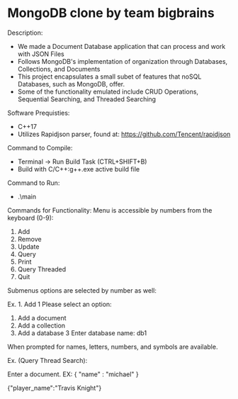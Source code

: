 # MongoDB clone by team bigbrains

Description: 
- We made a Document Database application that can process and work with JSON Files
- Follows MongoDB's implementation of organization through Databases, Collections, and Documents
- This project encapsulates a small subet of features that noSQL Databases, such as MongoDB, offer. 
- Some of the functionality emulated include CRUD Operations, Sequential Searching, and Threaded Searching

Software Prequisties:

- C++17
- Utilizes Rapidjson parser, found at: https://github.com/Tencent/rapidjson

Command to Compile: 

- Terminal -> Run Build Task (CTRL+SHIFT+B)
- Build with C/C++:g++.exe active build file

Command to Run:

- .\main

Commands for Functionality:
Menu is accessible by numbers from the keyboard (0-9):
1. Add
2. Remove
3. Update
4. Query
5. Print
6. Query Threaded
7. Quit

Submenus options are selected by number as well:

Ex. 1. Add
1
Please select an option:
1. Add a document       
2. Add a collection     
3. Add a database
3
Enter database name: db1

When prompted for names, letters, numbers, and symbols are available.

Ex. (Query Thread Search): 

Enter a document. EX: { "name" : "michael" }

{"player_name":"Travis Knight"}
